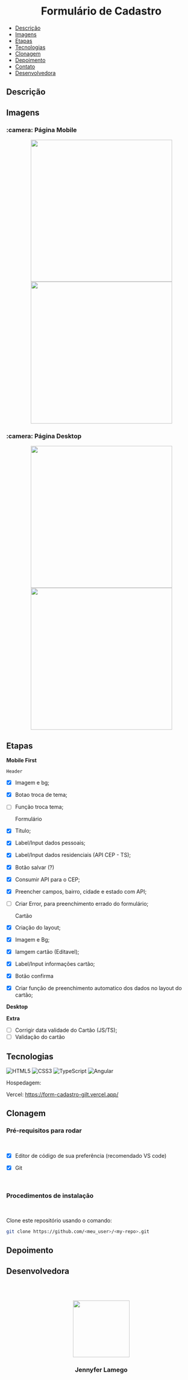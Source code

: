 # <h1 align = "center">Formulário de Cadastro</h1>

 - [Descrição](#descrição)
 - [Imagens](#imagens)
 - [Etapas](#etapas)
 - [Tecnologias](#tecnologias)
 - [Clonagem](#clonagem)
 - [Depoimento](#depoimento)
 - [Contato](#contato)
 - [Desenvolvedora](#desenvolvedora)

## Descrição

 

## Imagens

<h3> :camera: Página Mobile</h3>

<div align="center">
<img  src = "" width = "375px"/>
<img  src = "" width = "375px"/>
</div>

<h3> :camera: Página Desktop</h3>
<div align="center">
<img  src = "" width = "375px"/>
<img  src = "" width = "375px"/>
</div>

## Etapas

**Mobile First**

    Header
- [x] Imagem e bg;
- [x] Botao troca de tema;
- [ ] Função troca tema;

    Formulário
- [x] Titulo; 
- [x] Label/Input dados pessoais;
- [x] Label/Input dados residenciais (API CEP - TS);
- [x] Botão salvar (?)
- [x] Consumir API para o CEP;
- [x] Preencher campos, bairro, cidade e estado com API;
- [ ] Criar Error, para preenchimento errado do formulário;

    Cartão
- [x] Criação do layout;
- [x] Imagem e Bg;
- [x] Iamgem cartão (Editavel);
- [x] Label/Input informações cartão;
- [x] Botão confirma
- [x] Criar função de preenchimento automatico dos dados no layout do cartão;
 


**Desktop**


**Extra**

 - [ ] Corrigir data validade do Cartão (JS/TS);
 - [ ] Validação do cartão
 
## Tecnologias

 ![HTML5](https://img.shields.io/badge/html5-%23E34F26.svg?style=for-the-badge&logo=html5&logoColor=white) ![CSS3](https://img.shields.io/badge/css3-%231572B6.svg?style=for-the-badge&logo=css3&logoColor=white) ![TypeScript](https://img.shields.io/badge/TypeScript-007ACC?style=for-the-badge&logo=typescript&logoColor=white) ![Angular](https://img.shields.io/badge/Angular-DD0031?style=for-the-badge&logo=angular&logoColor=white) 
 
Hospedagem:

Vercel: https://form-cadastro-gilt.vercel.app/


 ## Clonagem

 ### Pré-requisitos para rodar <a name="id05"></a>

<br />

- [x] Editor de código de sua preferência (recomendado VS code)
- [x] Git


<br />

### Procedimentos de instalação <a name="id06"></a>

<br />

Clone este repositório usando o comando:

```bash
git clone https://github.com/<meu_user>/<my-repo>.git
```

 
## Depoimento


 


## Desenvolvedora

<br><br>
<div align="center">
<img  src = "https://user-images.githubusercontent.com/97410860/212765655-361def29-f259-48d1-af01-36bd93380510.jpg" width = "150px"/>
<h3>Jennyfer Lamego</h3>
</div>






<!-- 
XXXXXXXXXXXXXXXXXXXXXXXXXXXXXXXXXXXXXXXXXXXXXXXXXXXXXXXXXXXXXXXXXXXXXXXXXXXXXXXXXXXXXXXXXXXXXXXXXXXXXXXXXXXXXXXXXXXXXXXXXXXXXXXXXXXXXXXXX

# FormularioCadastro

This project was generated with [Angular CLI](https://github.com/angular/angular-cli) version 15.0.4.

## Development server

Run `ng serve` for a dev server. Navigate to `http://localhost:4200/`. The application will automatically reload if you change any of the source files.

## Code scaffolding

Run `ng generate component component-name` to generate a new component. You can also use `ng generate directive|pipe|service|class|guard|interface|enum|module`.

## Build

Run `ng build` to build the project. The build artifacts will be stored in the `dist/` directory.

## Running unit tests

Run `ng test` to execute the unit tests via [Karma](https://karma-runner.github.io).

## Running end-to-end tests

Run `ng e2e` to execute the end-to-end tests via a platform of your choice. To use this command, you need to first add a package that implements end-to-end testing capabilities.

## Further help

To get more help on the Angular CLI use `ng help` or go check out the [Angular CLI Overview and Command Reference](https://angular.io/cli) page. -->
